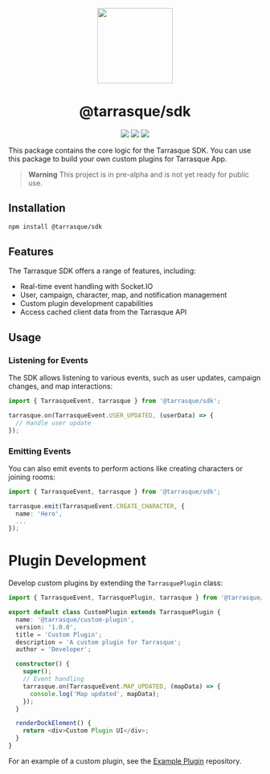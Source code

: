 <p align="center">
  <a href="https://tarrasque.app">
    <img src="https://tarrasque.app/images/logo.svg" width="150" />
  </a>

  <h1 align="center">@tarrasque/sdk</h1>
</p>

<p align="center">
  <img src="https://img.shields.io/npm/v/%40tarrasque%2Fsdk" />
  <img src="https://img.shields.io/github/actions/workflow/status/tarrasqueapp/sdk/release.yaml" />
  <img src="https://img.shields.io/github/license/tarrasqueapp/sdk" />
</p>

This package contains the core logic for the Tarrasque SDK. You can use this package to build your own custom plugins for Tarrasque App.

> **Warning**
> This project is in pre-alpha and is not yet ready for public use.

## Installation

```sh
npm install @tarrasque/sdk
```

## Features

The Tarrasque SDK offers a range of features, including:

- Real-time event handling with Socket.IO
- User, campaign, character, map, and notification management
- Custom plugin development capabilities
- Access cached client data from the Tarrasque API

## Usage

### Listening for Events

The SDK allows listening to various events, such as user updates, campaign changes, and map interactions:

```ts
import { TarrasqueEvent, tarrasque } from '@tarrasque/sdk';

tarrasque.on(TarrasqueEvent.USER_UPDATED, (userData) => {
  // Handle user update
});
```

### Emitting Events

You can also emit events to perform actions like creating characters or joining rooms:

```ts
import { TarrasqueEvent, tarrasque } from '@tarrasque/sdk';

tarrasque.emit(TarrasqueEvent.CREATE_CHARACTER, {
  name: 'Hero',
  ...
});
```

# Plugin Development

Develop custom plugins by extending the `TarrasquePlugin` class:

```ts
import { TarrasqueEvent, TarrasquePlugin, tarrasque } from '@tarrasque/sdk';

export default class CustomPlugin extends TarrasquePlugin {
  name: '@tarrasque/custom-plugin',
  version: '1.0.0',
  title = 'Custom Plugin';
  description = 'A custom plugin for Tarrasque';
  author = 'Developer';

  constructor() {
    super();
    // Event handling
    tarrasque.on(TarrasqueEvent.MAP_UPDATED, (mapData) => {
      console.log('Map updated', mapData);
    });
  }

  renderDockElement() {
    return <div>Custom Plugin UI</div>;
  }
}
```

For an example of a custom plugin, see the [Example Plugin](https://github.com/tarrasqueapp/example-plugin) repository.
